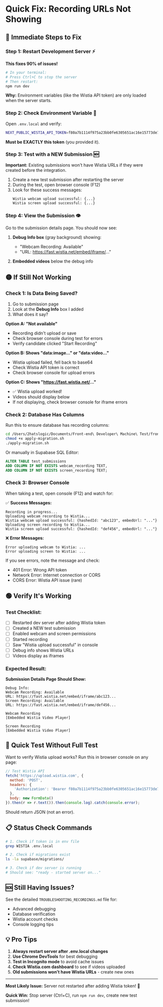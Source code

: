 # Quick Fix: Recording URLs Not Showing

## 🔴 Immediate Steps to Fix

### Step 1: Restart Development Server ⚡

**This fixes 90% of issues!**

```bash
# In your terminal:
# Press Ctrl+C to stop the server
# Then restart:
npm run dev
```

**Why:** Environment variables (like the Wistia API token) are only loaded when the server starts.

### Step 2: Check Environment Variable 🔐

Open `.env.local` and verify:

```bash
NEXT_PUBLIC_WISTIA_API_TOKEN=f80a7b1114f975a23bb0fe6305651ac16e15773de7e7da737b36898f1385d1ac
```

**Must be EXACTLY this token** (you provided it).

### Step 3: Test with a NEW Submission 🆕

**Important:** Existing submissions won't have Wistia URLs if they were created before the integration.

1. Create a new test submission after restarting the server
2. During the test, open browser console (F12)
3. Look for these success messages:
   ```
   Wistia webcam upload successful: {...}
   Wistia screen upload successful: {...}
   ```

### Step 4: View the Submission 👁️

Go to the submission details page. You should now see:

1. **Debug Info box** (gray background) showing:
   - "Webcam Recording: Available"
   - "URL: https://fast.wistia.net/embed/iframe/..."
   
2. **Embedded videos** below the debug info

## 🟡 If Still Not Working

### Check 1: Is Data Being Saved?

1. Go to submission page
2. Look at the **Debug Info** box I added
3. What does it say?

**Option A: "Not available"**
- Recording didn't upload or save
- Check browser console during test for errors
- Verify candidate clicked "Start Recording"

**Option B: Shows "data:image..." or "data:video..."**
- Wistia upload failed, fell back to base64
- Check Wistia API token is correct
- Check browser console for upload errors

**Option C: Shows "https://fast.wistia.net/..."**  
- ✅ Wistia upload worked!
- Videos should display below
- If not displaying, check browser console for iframe errors

### Check 2: Database Has Columns

Run this to ensure database has recording columns:

```bash
cd /Users/2hatslogic/Documents/Front-end\ Developer\ Machine\ Test/frontend-dev-test
chmod +x apply-migration.sh
./apply-migration.sh
```

Or manually in Supabase SQL Editor:

```sql
ALTER TABLE test_submissions 
ADD COLUMN IF NOT EXISTS webcam_recording TEXT,
ADD COLUMN IF NOT EXISTS screen_recording TEXT;
```

### Check 3: Browser Console

When taking a test, open console (F12) and watch for:

✅ **Success Messages:**
```
Recording in progress...
Uploading webcam recording to Wistia...
Wistia webcam upload successful: {hashedId: "abc123", embedUrl: "..."}
Uploading screen recording to Wistia...
Wistia screen upload successful: {hashedId: "def456", embedUrl: "..."}
```

❌ **Error Messages:**
```
Error uploading webcam to Wistia: ...
Error uploading screen to Wistia: ...
```

If you see errors, note the message and check:
- 401 Error: Wrong API token
- Network Error: Internet connection or CORS
- CORS Error: Wistia API issue (rare)

## 🟢 Verify It's Working

### Test Checklist:

- [ ] Restarted dev server after adding Wistia token
- [ ] Created a NEW test submission
- [ ] Enabled webcam and screen permissions
- [ ] Started recording
- [ ] Saw "Wistia upload successful" in console
- [ ] Debug info shows Wistia URLs
- [ ] Videos display as iframes

### Expected Result:

**Submission Details Page Should Show:**

```
Debug Info:
Webcam Recording: Available
URL: https://fast.wistia.net/embed/iframe/abc123...
Screen Recording: Available  
URL: https://fast.wistia.net/embed/iframe/def456...

Webcam Recording
[Embedded Wistia Video Player]

Screen Recording
[Embedded Wistia Video Player]
```

## 🔵 Quick Test Without Full Test

Want to verify Wistia upload works? Run this in browser console on any page:

```javascript
// Test Wistia API
fetch('https://upload.wistia.com', {
  method: 'POST',
  headers: {
    'Authorization': 'Bearer f80a7b1114f975a23bb0fe6305651ac16e15773de7e7da737b36898f1385d1ac'
  },
  body: new FormData()
}).then(r => r.text()).then(console.log).catch(console.error);
```

Should return JSON (not an error).

## 📋 Status Check Commands

```bash
# 1. Check if token is in env file
grep WISTIA .env.local

# 2. Check if migrations exist
ls -la supabase/migrations/

# 3. Check if dev server is running
# Should see: "ready - started server on..."
```

## 🆘 Still Having Issues?

See the detailed `TROUBLESHOOTING_RECORDINGS.md` file for:
- Advanced debugging
- Database verification
- Wistia account checks
- Console logging tips

## 💡 Pro Tips

1. **Always restart server after .env.local changes**
2. **Use Chrome DevTools** for best debugging
3. **Test in Incognito mode** to avoid cache issues
4. **Check Wistia.com dashboard** to see if videos uploaded
5. **Old submissions won't have Wistia URLs** - create new ones

---

**Most Likely Issue:** Server not restarted after adding Wistia token! 🔄

**Quick Win:** Stop server (Ctrl+C), run `npm run dev`, create new test submission!

